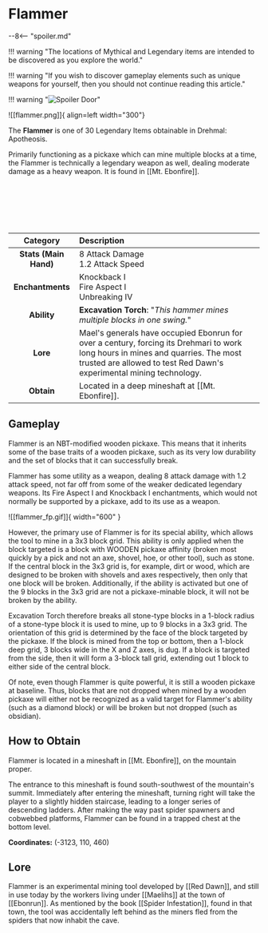 # Flammer

--8<-- "spoiler.md"

!!! warning "The locations of Mythical and Legendary items are intended to be discovered as you explore the world."

!!! warning "If you wish to discover gameplay elements such as unique weapons for yourself, then you should not continue reading this article."

!!! warning "![Spoiler Door](/assets/img/spoiler_door.png)"

![[flammer.png]]{ align=left width="300"}

The **Flammer** is one of 30 Legendary Items obtainable in Drehmal: Apotheosis.

Primarily functioning as a pickaxe which can mine multiple blocks at a time, the Flammer is technically a legendary weapon as well, dealing moderate damage as a heavy weapon. It is found in [[Mt. Ebonfire]].

<br> <br> <br> <br> <br>

| Category | Description |
|:--------------------------------:|:-----------------------------------------------------------------------------------------------------------------------------------------------------------------------------|
| **Stats (Main Hand)**         | 8 Attack Damage <br> 1.2 Attack Speed         |
| **Enchantments**              | Knockback I <br> Fire Aspect I <br> Unbreaking IV |
| **Ability**                   | **Excavation Torch**: "*This hammer mines multiple blocks in one swing.*" |
| **Lore**                      | Mael's generals have occupied Ebonrun for over a century, forcing its Drehmari to work long hours in mines and quarries. The most trusted are allowed to test Red Dawn's experimental mining technology. |
| **Obtain**                    | Located in a deep mineshaft at [[Mt. Ebonfire]].   |

## Gameplay
Flammer is an NBT-modified wooden pickaxe. This means that it inherits some of the base traits of a wooden pickaxe, such as its very low durability and the set of blocks that it can successfully break.

Flammer has some utility as a weapon, dealing 8 attack damage with 1.2 attack speed, not far off from some of the weaker dedicated legendary weapons. Its Fire Aspect I and Knockback I enchantments, which would not normally be supported by a pickaxe, add to its use as a weapon.

![[flammer_fp.gif]]{ width="600" }

However, the primary use of Flammer is for its special ability, which allows the tool to mine in a 3x3 block grid. This ability is only applied when the block targeted is a block with WOODEN pickaxe affinity (broken most quickly by a pick and not an axe, shovel, hoe, or other tool), such as stone. If the central block in the 3x3 grid is, for example, dirt or wood, which are designed to be broken with shovels and axes respectively, then only that one block will be broken. Additionally, if the ability is activated but one of the 9 blocks in the 3x3 grid are not a pickaxe-minable block, it will not be broken by the ability.

Excavation Torch therefore breaks all stone-type blocks in a 1-block radius of a stone-type block it is used to mine, up to 9 blocks in a 3x3 grid. The orientation of this grid is determined by the face of the block targeted by the pickaxe. If the block is mined from the top or bottom, then a 1-block deep grid, 3 blocks wide in the X and Z axes, is dug. If a block is targeted from the side, then it will form a 3-block tall grid, extending out 1 block to either side of the central block.

Of note, even though Flammer is quite powerful, it is still a wooden pickaxe at baseline. Thus, blocks that are not dropped when mined by a wooden pickaxe will either not be recognized as a valid target for Flammer's ability (such as a diamond block) or will be broken but not dropped (such as obsidian).

## How to Obtain
Flammer is located in a mineshaft in [[Mt. Ebonfire]], on the mountain proper.

The entrance to this mineshaft is found south-southwest of the mountain's summit. Immediately after entering the mineshaft, turning right will take the player to a slightly hidden staircase, leading to a longer series of descending ladders. After making the way past spider spawners and cobwebbed platforms, Flammer can be found in a trapped chest at the bottom level.

**Coordinates:** (-3123, 110, 460)

## Lore
Flammer is an experimental mining tool developed by [[Red Dawn]], and still in use today by the workers living under [[Maelihs]] at the town of [[Ebonrun]]. As mentioned by the book [[Spider Infestation]], found in that town, the tool was accidentally left behind as the miners fled from the spiders that now inhabit the cave.
